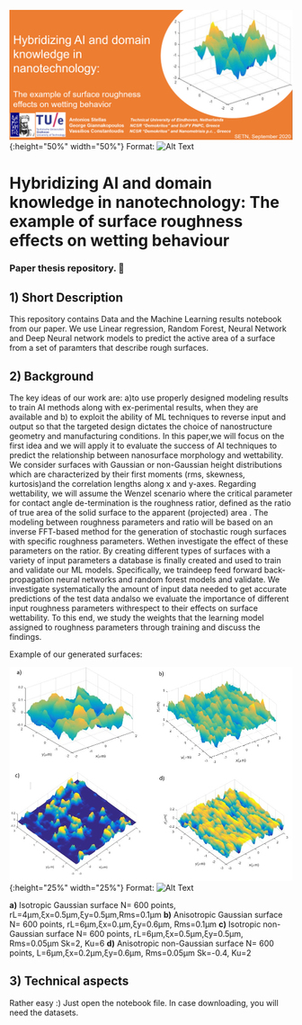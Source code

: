 
![Title Logo](Pictures/Title_work_AI_Nano.png ){:height="50%" width="50%"}
Format: ![Alt Text](url)

# Hybridizing AI and domain knowledge in nanotechnology: The example of surface roughness effects on wetting behaviour
### Paper thesis repository.   :tada: 

## 1) Short Description
This repository contains Data and the Machine Learning results notebook from our paper.
We use Linear regression, Random Forest, Neural Network and Deep Neural network models to predict the active area of a surface from a set of paramters that describe rough surfaces.

## 2) Background

 The key ideas of our work are:  a)to use properly designed modeling results to train AI methods along with ex-perimental results, when they are available and b) to exploit the ability of ML techniques to reverse input and output so that the targeted design dictates the choice of nanostructure geometry and manufacturing conditions.  In this paper,we will focus on the first idea and we will apply it to evaluate the success of AI techniques to predict the relationship between nanosurface morphology and wettability.  We consider surfaces with Gaussian or non-Gaussian height distributions which are characterized by their first moments (rms, skewness, kurtosis)and the correlation lengths along x and y-axes.  Regarding wettability, we will assume the Wenzel scenario where the critical parameter for contact angle de-termination is the roughness ratior, defined as the ratio of true area of the solid surface to the apparent (projected) area .  The modeling between roughness parameters and ratio will be based on an inverse FFT-based method for the generation of stochastic rough surfaces with specific roughness parameters.  Wethen investigate the effect of these parameters on the ratior.  By creating different types of surfaces with a variety of input parameters a database is finally created and used to train and validate our ML models.  Specifically,  we traindeep feed forward back-propagation neural networks and random forest models and validate. We investigate systematically the amount of input data needed to get accurate predictions of the test data andalso we evaluate the importance of different input roughness parameters withrespect to their effects on surface wettability.  To this end, we study the weights that the learning model assigned to roughness parameters through training and discuss the findings.
 
 Example of our generated surfaces:
 
![Title Logo](Pictures/surfaces.jpg ){:height="25%" width="25%"}
Format: ![Alt Text](url)

**a)** Isotropic Gaussian surface N= 600 points, rL=4μm,ξx=0.5μm,ξy=0.5μm,Rms=0.1μm 
**b)** Anisotropic Gaussian surface N= 600 points, rL=6μm,ξx=0.μm,ξy=0.6μm, Rms=0.1μm
**c)** Isotropic non-Gaussian surface N= 600 points, rL=6μm,ξx=0.5μm,ξy=0.5μm, Rms=0.05μm Sk=2, Ku=6
**d)** Anisotropic  non-Gaussian  surface  N=  600  points,  L=6μm,ξx=0.2μm,ξy=0.6μm, Rms=0.05μm Sk=-0.4, Ku=2

## 3) Technical aspects
Rather easy :)
Just open the notebook file.
In case downloading, you will need the datasets.
